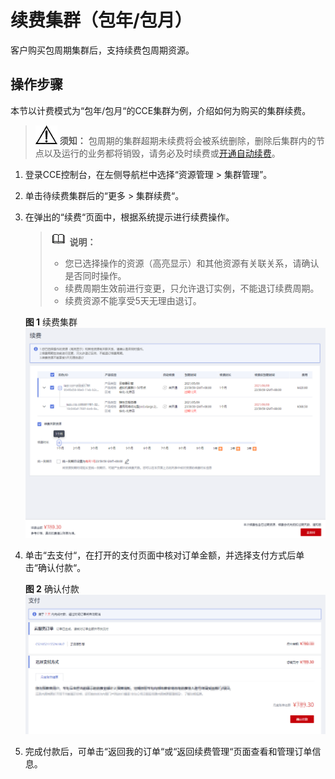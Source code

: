 # 续费集群（包年/包月）<a name="cce_01_0304"></a>

客户购买包周期集群后，支持续费包周期资源。

## 操作步骤<a name="section57168152401"></a>

本节以计费模式为“包年/包月“的CCE集群为例，介绍如何为购买的集群续费。

>![](public_sys-resources/icon-notice.gif) **须知：** 
>包周期的集群超期未续费将会被系统删除，删除后集群内的节点以及运行的业务都将销毁，请务必及时续费或[开通自动续费](https://support.huaweicloud.com/usermanual-billing/renewals_topic_20000003.html)。

1.  登录CCE控制台，在左侧导航栏中选择“资源管理 \> 集群管理”。
2.  单击待续费集群后的“更多 \> 集群续费“。
3.  在弹出的“续费“页面中，根据系统提示进行续费操作。

    >![](public_sys-resources/icon-note.gif) **说明：** 
    >-   您已选择操作的资源（高亮显示）和其他资源有关联关系，请确认是否同时操作。
    >-   续费周期生效前进行变更，只允许退订实例，不能退订续费周期。
    >-   续费资源不能享受5天无理由退订。

    **图 1**  续费集群<a name="fig3823119131311"></a>  
    ![](figures/续费集群.png "续费集群")

4.  单击“去支付“，在打开的支付页面中核对订单金额，并选择支付方式后单击“确认付款“。

    **图 2**  确认付款<a name="fig11941727175410"></a>  
    ![](figures/确认付款.png "确认付款")

5.  完成付款后，可单击“返回我的订单“或“返回续费管理“页面查看和管理订单信息。

